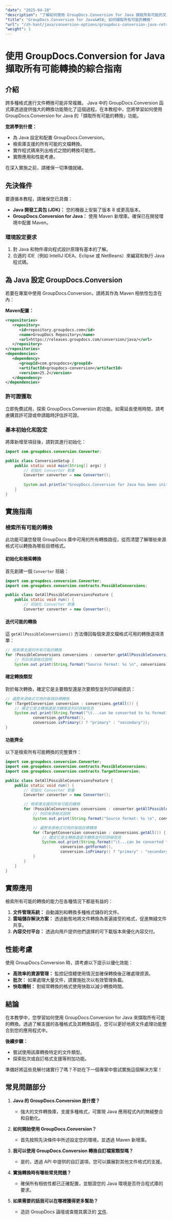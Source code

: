 ```yaml
---
"date": "2025-04-28"
"description": "了解如何使用 GroupDocs.Conversion for Java 擷取所有可能的文件轉換。本指南涵蓋設定、程式碼實作和實際應用。"
"title": "GroupDocs.Conversion for Java&#58; 如何擷取所有可能的轉換"
"url": "/zh-hant/java/conversion-options/groupdocs-conversion-java-retrieve-possible-conversions/"
"weight": 1
---
```


# 使用 GroupDocs.Conversion for Java 擷取所有可能轉換的綜合指南

## 介紹

跨多種格式進行文件轉換可能非常複雜。 Java 中的 GroupDocs.Conversion 函式庫透過提供強大的轉換功能簡化了這個過程。在本教程中，您將學習如何使用 GroupDocs.Conversion for Java 的「擷取所有可能的轉換」功能。

**您將學到什麼：**
- 為 Java 設定和配置 GroupDocs.Conversion。
- 檢索庫支援的所有可能的文檔轉換。
- 實作程式碼來列出格式之間的轉換可能性。
- 實際應用和性能考慮。

在深入實施之前，請確保一切準備就緒。

## 先決條件

要遵循本教程，請確保您已具備：
- **Java 開發工具包 (JDK)：** 您的機器上安裝了版本 8 或更高版本。
- **GroupDocs.Conversion for Java：** 使用 Maven 新增庫。確保已在開發環境中配置 Maven。

### 環境設定要求
1. 對 Java 和物件導向程式設計原理有基本的了解。
2. 合適的 IDE（例如 IntelliJ IDEA、Eclipse 或 NetBeans）來編寫和執行 Java 程式碼。

## 為 Java 設定 GroupDocs.Conversion

若要在專案中使用 GroupDocs.Conversion，請將其作為 Maven 相依性包含在內：

**Maven配置：**
```xml
<repositories>
   <repository>
      <id>repository.groupdocs.com</id>
      <name>GroupDocs Repository</name>
      <url>https://releases.groupdocs.com/conversion/java/</url>
   </repository>
</repositories>
<dependencies>
   <dependency>
      <groupId>com.groupdocs</groupId>
      <artifactId>groupdocs-conversion</artifactId>
      <version>25.2</version>
   </dependency>
</dependencies>
```

### 許可證獲取
立即免費試用，探索 GroupDocs.Conversion 的功能。如需延長使用時間，請考慮購買許可證或申請臨時評估許可證。

### 基本初始化和設定

將庫新增至項目後，請對其進行初始化：

```java
import com.groupdocs.conversion.Converter;

public class ConversionSetup {
    public static void main(String[] args) {
        // 初始化 Converter 對象
        Converter converter = new Converter();
        
        System.out.println("GroupDocs.Conversion for Java has been initialized successfully.");
    }
}
```

## 實施指南

### 檢索所有可能的轉換

此功能可讓您發現 GroupDocs 庫中可用的所有轉換路徑，從而清楚了解哪些來源格式可以轉換為哪些目標格式。

#### 初始化和檢索轉換
首先創建一個 `Converter` 班級：

```java
import com.groupdocs.conversion.Converter;
import com.groupdocs.conversion.contracts.PossibleConversions;

public class GetAllPossibleConversionsFeature {
    public static void run() {
        // 初始化 Converter 對象
        Converter converter = new Converter();
```

#### 迭代可能的轉換
這 `getAllPossibleConversions()` 方法傳回每個來源文檔格式可用的轉換選項清單：

```java
// 檢索庫支援的所有可能的轉換
for (PossibleConversions conversions : converter.getAllPossibleConversions()) {
    // 列印來源格式說明
    System.out.print(String.format("Source format: %s \n", conversions.getSource().getDescription()));
```

#### 確定轉換類型
對於每次轉換，確定它是主要類型還是次要類型並列印詳細資訊：

```java
// 遍歷來源格式可用的每個目標轉換
for (TargetConversion conversion : conversions.getAll()) {
    // 確定它是主轉換還是次轉換並列印詳細信息
    System.out.print(String.format("\t...can be converted to %s format as %s conversion.\n",
            conversion.getFormat(),
            conversion.isPrimary() ? "primary" : "secondary"));
}
```

#### 功能齊全
以下是檢索所有可能轉換的完整實作：

```java
import com.groupdocs.conversion.Converter;
import com.groupdocs.conversion.contracts.PossibleConversions;
import com.groupdocs.conversion.contracts.TargetConversion;

public class GetAllPossibleConversionsFeature {
    public static void run() {
        // 初始化 Converter 對象
        Converter converter = new Converter();

        // 檢索庫支援的所有可能的轉換
        for (PossibleConversions conversions : converter.getAllPossibleConversions()) {
            // 列印來源格式說明
            System.out.print(String.format("Source format: %s \n", conversions.getSource().getDescription()));

            // 遍歷來源格式可用的每個目標轉換
            for (TargetConversion conversion : conversions.getAll()) {
                // 確定它是主轉換還是次轉換並列印詳細信息
                System.out.print(String.format("\t...can be converted to %s format as %s conversion.\n",
                        conversion.getFormat(),
                        conversion.isPrimary() ? "primary" : "secondary"));
            }
        }
    }
}
```

## 實際應用

檢索所有可能的轉換的能力在各種情況下都是有益的：
1. **文件管理系統：** 自動識別和轉換多種格式儲存的文件。
2. **雲端儲存解決方案：** 透過動態地將文件轉換為普遍接受的格式，促進無縫文件共享。
3. **內容交付平台：** 透過向用戶提供他們選擇的可下載版本來優化內容交付。

## 性能考慮

使用 GroupDocs.Conversion 時，請考慮以下提示以優化效能：
- **高效率的資源管理：** 監控記憶體使用情況並確保轉換後正確處理資源。
- **批次：** 如果處理大量文件，請實施批次以有效管理負載。
- **快取機制：** 對經常轉換的格式使用快取以減少轉換時間。

## 結論

在本教學中，您學習如何使用 GroupDocs.Conversion for Java 來擷取所有可能的轉換。透過了解支援的各種格式及其轉換路徑，您可以更好地將文件處理功能整合到您的應用程式中。

**後續步驟：**
- 嘗試使用該庫轉換特定的文件類型。
- 探索批次或自訂格式支援等附加功能。

準備好將這些見解付諸實行了嗎？不妨在下一個專案中嘗試實施這個解決方案！

## 常見問題部分

1. **Java 的 GroupDocs.Conversion 是什麼？**
   - 強大的文件轉換庫，支援多種格式，可實現 Java 應用程式內的無縫整合和自動化。

2. **如何開始使用 GroupDocs.Conversion？**
   - 首先按照先決條件中所述設定您的環境，並透過 Maven 新增庫。

3. **我可以使用 GroupDocs.Conversion 轉換自訂檔案類型嗎？**
   - 是的，透過 API 中提供的自訂選項，您可以擴展對其他文件格式的支援。

4. **實施轉換時有哪些常見問題？**
   - 確保所有相依性都已正確配置，並驗證您的 Java 環境是否符合程式庫的要求。

5. **如果需要的話我可以在哪裡獲得更多幫助？**
   - 造訪 GroupDocs 論壇或查閱其廣泛的 [文件](https://docs。groupdocs.com/conversion/java/).
